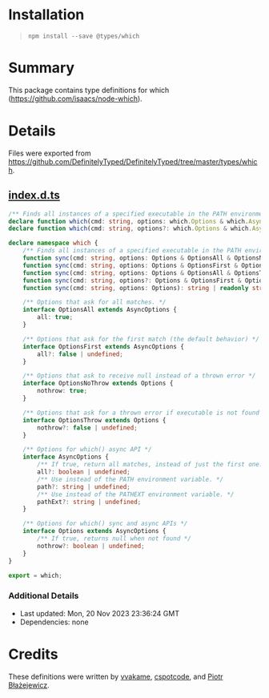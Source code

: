 # Installation
> `npm install --save @types/which`

# Summary
This package contains type definitions for which (https://github.com/isaacs/node-which).

# Details
Files were exported from https://github.com/DefinitelyTyped/DefinitelyTyped/tree/master/types/which.
## [index.d.ts](https://github.com/DefinitelyTyped/DefinitelyTyped/tree/master/types/which/index.d.ts)
````ts
/** Finds all instances of a specified executable in the PATH environment variable */
declare function which(cmd: string, options: which.Options & which.AsyncOptions & which.OptionsAll): Promise<string[]>;
declare function which(cmd: string, options?: which.Options & which.AsyncOptions & which.OptionsFirst): Promise<string>;

declare namespace which {
    /** Finds all instances of a specified executable in the PATH environment variable */
    function sync(cmd: string, options: Options & OptionsAll & OptionsNoThrow): readonly string[] | null;
    function sync(cmd: string, options: Options & OptionsFirst & OptionsNoThrow): string | null;
    function sync(cmd: string, options: Options & OptionsAll & OptionsThrow): readonly string[];
    function sync(cmd: string, options?: Options & OptionsFirst & OptionsThrow): string;
    function sync(cmd: string, options: Options): string | readonly string[] | null;

    /** Options that ask for all matches. */
    interface OptionsAll extends AsyncOptions {
        all: true;
    }

    /** Options that ask for the first match (the default behavior) */
    interface OptionsFirst extends AsyncOptions {
        all?: false | undefined;
    }

    /** Options that ask to receive null instead of a thrown error */
    interface OptionsNoThrow extends Options {
        nothrow: true;
    }

    /** Options that ask for a thrown error if executable is not found (the default behavior) */
    interface OptionsThrow extends Options {
        nothrow?: false | undefined;
    }

    /** Options for which() async API */
    interface AsyncOptions {
        /** If true, return all matches, instead of just the first one. Note that this means the function returns an array of strings instead of a single string. */
        all?: boolean | undefined;
        /** Use instead of the PATH environment variable. */
        path?: string | undefined;
        /** Use instead of the PATHEXT environment variable. */
        pathExt?: string | undefined;
    }

    /** Options for which() sync and async APIs */
    interface Options extends AsyncOptions {
        /** If true, returns null when not found */
        nothrow?: boolean | undefined;
    }
}

export = which;

````

### Additional Details
 * Last updated: Mon, 20 Nov 2023 23:36:24 GMT
 * Dependencies: none

# Credits
These definitions were written by [vvakame](https://github.com/vvakame), [cspotcode](https://github.com/cspotcode), and [Piotr Błażejewicz](https://github.com/peterblazejewicz).
